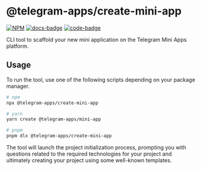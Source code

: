 # @telegram-apps/create-mini-app

[code-badge]: https://img.shields.io/badge/source-black?logo=github

[docs-badge]: https://img.shields.io/badge/documentation-blue?logo=gitbook&logoColor=white

[sdk-code-link]: https://github.com/Telegram-Mini-Apps/tma.js/tree/master/packages/create-mini-app

[sdk-docs-link]: https://docs.telegram-mini-apps.com/packages/telegram-apps-create-mini-app

[sdk-npm-link]: https://npmjs.com/package/@telegram-apps/create-mini-app

[sdk-npm-badge]: https://img.shields.io/npm/v/@telegram-apps/create-mini-app?logo=npm

[![NPM][sdk-npm-badge]][sdk-npm-link]
[![docs-badge]][sdk-docs-link]
[![code-badge]][sdk-code-link]

CLI tool to scaffold your new mini application on the Telegram Mini Apps platform.

## Usage

To run the tool, use one of the following scripts depending on your package manager.

```bash
# npm
npx @telegram-apps/create-mini-app

# yarn
yarn create @telegram-apps/mini-app

# pnpm
pnpm dlx @telegram-apps/create-mini-app
```

The tool will launch the project initialization process, prompting you with questions related to the
required technologies for your project and ultimately creating your project using some well-known
templates.